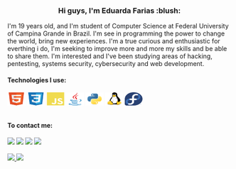 <h3 align="center">
  Hi guys, I'm Eduarda Farias :blush:
</h3>
  I'm 19 years old, and I'm student of Computer Science at Federal University of Campina Grande in Brazil.
  I'm see in programming the power to change the world, bring new experiences.
  I'm a true curious and enthusiastic for everthing i do, I'm seeking to improve more and more my skills and be able to share them.
  I'm interested and I've been studying areas of hacking, pentesting, systems security, cybersecurity and web development.
 <br>
 <h4>Technologies I use:</h4>
 <div>
  <img align="center" alt="HTML" height="30" width="40" src="https://raw.githubusercontent.com/devicons/devicon/master/icons/html5/html5-original.svg">
  <img align="center" alt="CSS" height="30" width="40" src="https://raw.githubusercontent.com/devicons/devicon/master/icons/css3/css3-original.svg">
  <img align="center" alt="Js" height="30" width="40" src="https://raw.githubusercontent.com/devicons/devicon/master/icons/javascript/javascript-plain.svg">
  <img align="center" alt="Java" height="30" width="40" src="https://raw.githubusercontent.com/devicons/devicon/master/icons/java/java-original.svg">
  <img align="center" alt="Python" height="30" width="40" src="https://raw.githubusercontent.com/devicons/devicon/master/icons/python/python-original.svg">
  <img align="center" alt="Linux" height="30" width="40" src="https://raw.githubusercontent.com/devicons/devicon/master/icons/linux/linux-original.svg">
  <img align="center" alt="Linux" height="30" width="40" src="https://raw.githubusercontent.com/devicons/devicon/master/icons/fedora/fedora-original.svg">
  </div>
  

 <br>
 <h4>To contact me:</h4>
  
 
<div> 
  <a href="https://instagram.com/eduarda_faria.s" target="_blank" ><img src="https://img.shields.io/badge/-Instagram-%23E4405F?style=for-the-badge&logo=instagram&logoColor=white" target="_blank"></a>
 <a href="https://discord.gg/Eduarda Farias#3743" target="_blank"><img src="https://img.shields.io/badge/Discord-7289DA?style=for-the-badge&logo=discord&logoColor=white" target="_blank"></a> 
  <a href = "mailto:maria.eduarda.farias@ccc.ufcg.edu.br"><img src="https://img.shields.io/badge/-Gmail-%23333?style=for-the-badge&logo=gmail&logoColor=white" target="_blank"></a>
  <a href="https://www.linkedin.com/in/eduarda-farias-2938b2235/" target="_blank"><img src="https://img.shields.io/badge/-LinkedIn-%230077B5?style=for-the-badge&logo=linkedin&logoColor=white" target="_blank"></a> 

</div>
<br>

<div>
  <a href="https://github.com/rafaballerini">
  <img height="180em" src="https://github-readme-stats.vercel.app/api?username=EduardaFarias&show_icons=true&theme=dracula&include_all_commits=true&count_private=true"/>
  <img height="180em" src="https://github-readme-stats.vercel.app/api/top-langs/?username=EduardaFarias&layout=compact&langs_count=7&theme=dracula"/>
</div>
